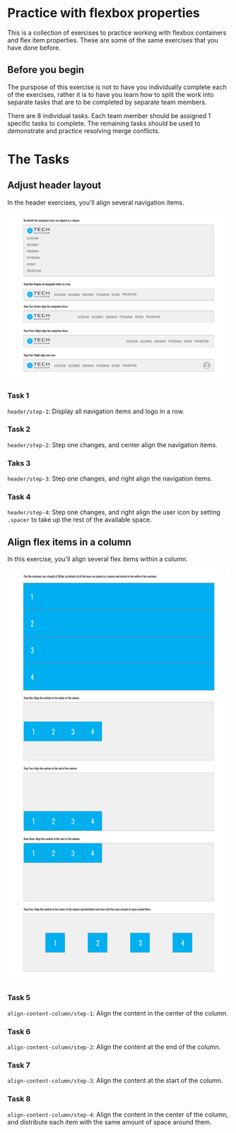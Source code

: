 # Practice with flexbox properties

This is a collection of exercises to practice working with flexbox containers and flex item properties. These are some of the same exercises that you have done before.

## Before you begin

The purspose of this exercise is not to have you individually complete each of the exercises, rather it is to have you learn how to split the work into separate tasks that are to be completed by separate team members.

There are 8 individual tasks. Each team member should be assigned 1 specific tasks to complete. The remaining tasks should be used to demonstrate and practice resolving merge conflicts.

# The Tasks

## Adjust header layout

In the header exercises, you'll align several navigation items.

![Header Exercise](./header/header-exercise.png)

### Task 1
`header/step-1`: Display all navigation items and logo in a row.

### Task 2
`header/step-2`: Step one changes, and center align the navigation items.

### Taks 3
`header/step-3`: Step one changes, and right align the navigation items.

### Task 4
`header/step-4`: Step one changes, and right align the user icon by setting `.spacer` to take up the rest of the available space.


## Align flex items in a column

In this exercise, you'll align several flex items within a column.

![Align Content Column Exercise](./align-content-column/align-content-column.png)


### Task 5
`align-content-column/step-1`: Align the content in the center of the column.

### Task 6
`align-content-column/step-2`: Align the content at the end of the column.

### Task 7
`align-content-column/step-3`: Align the content at the start of the column.

### Task 8
`align-content-column/step-4`: Align the content in the center of the column, and distribute each item with the same amount of space around them.

